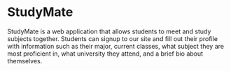 # StudyMate
StudyMate is a web application that allows students to meet and study subjects together. Students can signup to our site and fill out their profile with information such as their major, current classes, what subject they are most proficient in, what university they attend, and a brief bio about themselves.
